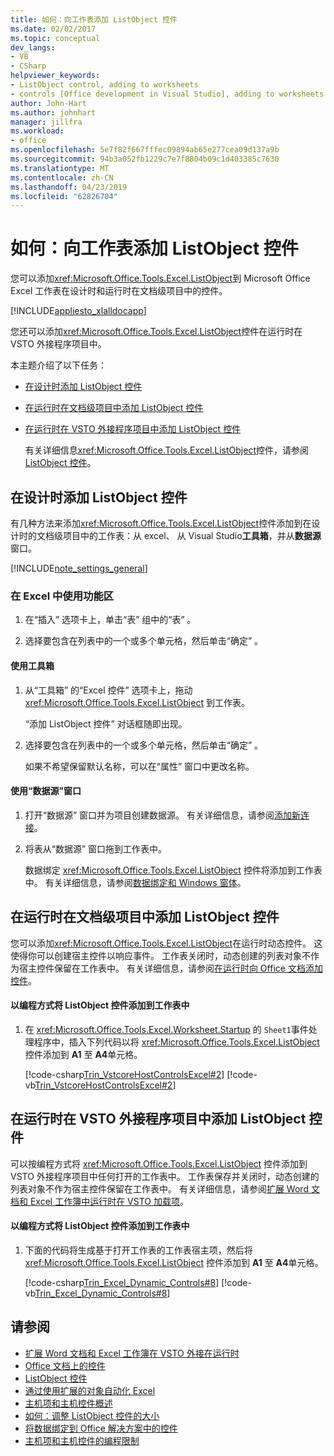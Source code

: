 ```yaml
---
title: 如何：向工作表添加 ListObject 控件
ms.date: 02/02/2017
ms.topic: conceptual
dev_langs:
- VB
- CSharp
helpviewer_keywords:
- ListObject control, adding to worksheets
- controls [Office development in Visual Studio], adding to worksheets
author: John-Hart
ms.author: johnhart
manager: jillfra
ms.workload:
- office
ms.openlocfilehash: 5e7f82f667fffec09894ab65e277cea09d137a9b
ms.sourcegitcommit: 94b3a052fb1229c7e7f8804b09c1d403385c7630
ms.translationtype: MT
ms.contentlocale: zh-CN
ms.lasthandoff: 04/23/2019
ms.locfileid: "62826704"
---
```

# <a name="how-to-add-listobject-controls-to-worksheets"></a>如何：向工作表添加 ListObject 控件
  您可以添加<xref:Microsoft.Office.Tools.Excel.ListObject>到 Microsoft Office Excel 工作表在设计时和运行时在文档级项目中的控件。

 [!INCLUDE[appliesto_xlalldocapp](../vsto/includes/appliesto-xlalldocapp-md.md)]

 您还可以添加<xref:Microsoft.Office.Tools.Excel.ListObject>控件在运行时在 VSTO 外接程序项目中。

 本主题介绍了以下任务：

- [在设计时添加 ListObject 控件](#designtime)

- [在运行时在文档级项目中添加 ListObject 控件](#runtimedoclevel)

- [在运行时在 VSTO 外接程序项目中添加 ListObject 控件](#runtimeaddin)

  有关详细信息<xref:Microsoft.Office.Tools.Excel.ListObject>控件，请参阅[ListObject 控件](../vsto/listobject-control.md)。

## <a name="designtime"></a> 在设计时添加 ListObject 控件
 有几种方法来添加<xref:Microsoft.Office.Tools.Excel.ListObject>控件添加到在设计时的文档级项目中的工作表：从 excel、 从 Visual Studio**工具箱**，并从**数据源**窗口。

 [!INCLUDE[note_settings_general](../sharepoint/includes/note-settings-general-md.md)]

### <a name="to-use-the-ribbon-in-excel"></a>在 Excel 中使用功能区

1. 在“插入”  选项卡上，单击“表”  组中的“表” 。

2. 选择要包含在列表中的一个或多个单元格，然后单击“确定” 。

#### <a name="to-use-the-toolbox"></a>使用工具箱

1. 从“工具箱”  的“Excel 控件” 选项卡上，拖动 <xref:Microsoft.Office.Tools.Excel.ListObject> 到工作表。

     “添加 ListObject 控件”  对话框随即出现。

2. 选择要包含在列表中的一个或多个单元格，然后单击“确定” 。

     如果不希望保留默认名称，可以在“属性”  窗口中更改名称。

#### <a name="to-use-the-data-sources-window"></a>使用“数据源”窗口

1. 打开“数据源”  窗口并为项目创建数据源。 有关详细信息，请参阅[添加新连接](../data-tools/add-new-connections.md)。

2. 将表从“数据源”  窗口拖到工作表中。

     数据绑定 <xref:Microsoft.Office.Tools.Excel.ListObject> 控件将添加到工作表中。 有关详细信息，请参阅[数据绑定和 Windows 窗体](/dotnet/framework/winforms/data-binding-and-windows-forms)。

## <a name="runtimedoclevel"></a> 在运行时在文档级项目中添加 ListObject 控件
 您可以添加<xref:Microsoft.Office.Tools.Excel.ListObject>在运行时动态控件。 这使得你可以创建宿主控件以响应事件。 工作表关闭时，动态创建的列表对象不作为宿主控件保留在工作表中。 有关详细信息，请参阅[在运行时向 Office 文档添加控件](../vsto/adding-controls-to-office-documents-at-run-time.md)。

#### <a name="to-add-a-listobject-control-to-a-worksheet-programmatically"></a>以编程方式将 ListObject 控件添加到工作表中

1. 在 <xref:Microsoft.Office.Tools.Excel.Worksheet.Startup> 的 `Sheet1`事件处理程序中，插入下列代码以将 <xref:Microsoft.Office.Tools.Excel.ListObject> 控件添加到 **A1** 至 **A4**单元格。

     [!code-csharp[Trin_VstcoreHostControlsExcel#2](../vsto/codesnippet/CSharp/Trin_VstcoreHostControlsExcelCS/Sheet1.cs#2)]
     [!code-vb[Trin_VstcoreHostControlsExcel#2](../vsto/codesnippet/VisualBasic/Trin_VstcoreHostControlsExcelVB/Sheet1.vb#2)]

## <a name="runtimeaddin"></a> 在运行时在 VSTO 外接程序项目中添加 ListObject 控件
 可以按编程方式将 <xref:Microsoft.Office.Tools.Excel.ListObject> 控件添加到 VSTO 外接程序项目中任何打开的工作表中。 工作表保存并关闭时，动态创建的列表对象不作为宿主控件保留在工作表中。 有关详细信息，请参阅[扩展 Word 文档和 Excel 工作簿中运行时在 VSTO 加载项](../vsto/extending-word-documents-and-excel-workbooks-in-vsto-add-ins-at-run-time.md)。

#### <a name="to-add-a-listobject-control-to-a-worksheet-programmatically"></a>以编程方式将 ListObject 控件添加到工作表中

1. 下面的代码将生成基于打开工作表的工作表宿主项，然后将 <xref:Microsoft.Office.Tools.Excel.ListObject> 控件添加到 **A1** 至 **A4**单元格。

     [!code-csharp[Trin_Excel_Dynamic_Controls#8](../vsto/codesnippet/CSharp/Trin_Excel_Dynamic_Controls/ThisAddIn.cs#8)]
     [!code-vb[Trin_Excel_Dynamic_Controls#8](../vsto/codesnippet/VisualBasic/Trin_Excel_Dynamic_Controls/ThisAddIn.vb#8)]

## <a name="see-also"></a>请参阅
- [扩展 Word 文档和 Excel 工作簿在 VSTO 外接在运行时](../vsto/extending-word-documents-and-excel-workbooks-in-vsto-add-ins-at-run-time.md)
- [Office 文档上的控件](../vsto/controls-on-office-documents.md)
- [ListObject 控件](../vsto/listobject-control.md)
- [通过使用扩展的对象自动化 Excel](../vsto/automating-excel-by-using-extended-objects.md)
- [主机项和主机控件概述](../vsto/host-items-and-host-controls-overview.md)
- [如何：调整 ListObject 控件的大小](../vsto/how-to-resize-listobject-controls.md)
- [将数据绑定到 Office 解决方案中的控件](../vsto/binding-data-to-controls-in-office-solutions.md)
- [主机项和主机控件的编程限制](../vsto/programmatic-limitations-of-host-items-and-host-controls.md)
